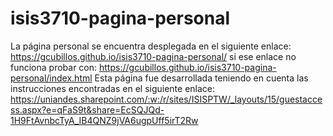 # isis3710-pagina-personal
La página personal se encuentra desplegada en el siguiente enlace: https://gcubillos.github.io/isis3710-pagina-personal/ si ese enlace no funciona probar con: https://gcubillos.github.io/isis3710-pagina-personal/index.html Esta página fue desarrollada teniendo en cuenta las instrucciones encontradas en el siguiente enlace: https://uniandes.sharepoint.com/:w:/r/sites/ISISPTW/_layouts/15/guestaccess.aspx?e=qFaS9t&share=EcSQJQd-1H9FtAvnbcTyA_IB4QNZ9jVA6ugpUff5irT2Rw